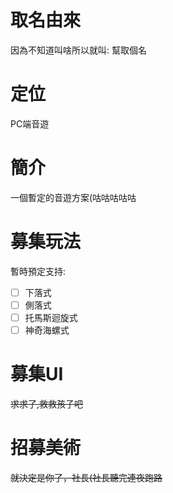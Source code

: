 # 取名由來
因為不知道叫啥所以就叫: 幫取個名
# 定位
PC端音遊
# 簡介
一個暫定的音遊方案(咕咕咕咕咕
# 募集玩法
暫時預定支持:  
- [ ] 下落式  
- [ ] 側落式
- [ ] 托馬斯迴旋式  
- [ ] 神奇海螺式  
# 募集UI
~~求求了,救救孩子吧~~
# 招募美術
~~就決定是你了，社長(社長聽完連夜跑路~~
